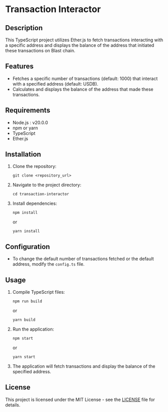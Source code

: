# Transaction Interactor

## Description
This TypeScript project utilizes Ether.js to fetch transactions interacting with a specific address and displays the balance of the address that initiated these transactions on Blast chain.

## Features
- Fetches a specific number of transactions (default: 1000) that interact with a specified address (default: USDB).
- Calculates and displays the balance of the address that made these transactions.

## Requirements
- Node.js : v20.0.0
- npm or yarn
- TypeScript
- Ether.js

## Installation
1. Clone the repository:
   ```
   git clone <repository_url>
   ```
2. Navigate to the project directory:
   ```
   cd transaction-interactor
   ```
3. Install dependencies:
   ```
   npm install
   ```
   or
   ```
   yarn install
   ```

## Configuration
- To change the default number of transactions fetched or the default address, modify the `config.ts` file.

## Usage
1. Compile TypeScript files:
   ```
   npm run build
   ```
   or
   ```
   yarn build
   ```
2. Run the application:
   ```
   npm start
   ```
   or
   ```
   yarn start
   ```
3. The application will fetch transactions and display the balance of the specified address.

## License
This project is licensed under the MIT License - see the [LICENSE](LICENSE) file for details.
